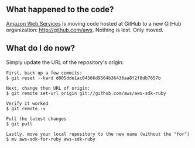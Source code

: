 ## What happened to the code?

[Amazon Web Services](http://aws.amazon.com/) is moving code hosted at GitHub to a new
GitHub organization: <http://github.com/aws>. Nothing is lost. Only moved.

## What do I do now?

Simply update the URL of the repository's origin:

```
First, back up a few commits:
$ git reset --hard d005dde1ac04566d9564b36436aa8f2f8db7657b

Next, change then URL of origin:
$ git remote set-url origin git://github.com/aws/aws-sdk-ruby

Verify it worked
$ git remote -v
	
Pull the latest changes
$ git pull

Lastly, move your local repository to the new name (without the "for")
$ mv aws-sdk-for-ruby aws-sdk-ruby
```
